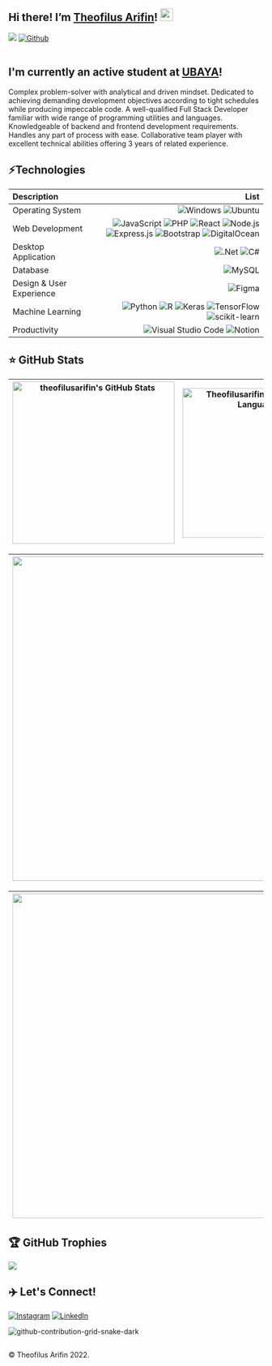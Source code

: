 <!-- <img src="https://user-images.githubusercontent.com/76520574/208433879-ad1ff8b9-e26c-43cb-ae1f-98021c973186.gif" width="150"/> -->

## Hi there! I’m [Theofilus Arifin](https://github.com/Theofilusarifin)! <img src="https://media.giphy.com/media/hvRJCLFzcasrR4ia7z/giphy.gif" width="25px" height="25px">
![](https://visitor-badge.laobi.icu/badge?page_id=theofilusarifin.Theofilusarifin&icon=5)
[![Github](https://img.shields.io/github/followers/Theofilusarifin?label=Follow&style=social)](https://github.com/Theofilusarifin)
<br />
<br />
## I'm currently an active student at [UBAYA](https://ubaya.ac.id)!
Complex problem-solver with analytical and driven mindset. Dedicated to achieving demanding development objectives according to tight schedules while producing impeccable code. A well-qualified Full Stack Developer familiar with wide range of programming utilities and languages. Knowledgeable of backend and frontend development requirements. Handles any part of process with ease. Collaborative team player with excellent technical abilities offering 3 years of related experience.
<br />

## ⚡Technologies
| Description | List |
| :- | -: |
| Operating System | ![Windows](https://img.shields.io/badge/Windows-black?style=flat&logo=windows&logoColor=white) ![Ubuntu](https://img.shields.io/badge/Ubuntu-E95420?style=flat&logo=ubuntu&logoColor=white)|
| Web Development | ![JavaScript](https://img.shields.io/badge/javascript-%23323330.svg?style=flat&logo=javascript&logoColor=%23F7DF1E) ![PHP](https://img.shields.io/badge/php-%23777BB4.svg?style=flat&logo=php&logoColor=white) ![React](https://img.shields.io/badge/react-%2320232a.svg?style=flat&logo=react&logoColor=%2361DAFB) ![Node.js](https://img.shields.io/badge/node.js-6DA55F?style=flat&logo=node.js&logoColor=white)  ![Express.js](https://img.shields.io/badge/express.js-%23404d59.svg?style=flat&logo=express&logoColor=%2361DAFB) ![Bootstrap](https://img.shields.io/badge/bootstrap-%23563D7C.svg?style=flat&logo=bootstrap&logoColor=white) ![DigitalOcean](https://img.shields.io/badge/DigitalOcean-%230167ff.svg?style=flat&logo=digitalOcean&logoColor=white)|
| Desktop Application | ![.Net](https://img.shields.io/badge/.NET-5C2D91?style=flat&logo=.net&logoColor=white) ![C#](https://img.shields.io/badge/c%23-%23239120.svg?style=flat&logo=c-sharp&logoColor=white)|
| Database | ![MySQL](https://img.shields.io/badge/mysql-%2300f.svg?style=flat&logo=mysql&logoColor=white)|
| Design & User Experience | ![Figma](https://img.shields.io/badge/figma-%23F24E1E.svg?style=flat&logo=figma&logoColor=white)| 
| Machine Learning | ![Python](https://img.shields.io/badge/python-3670A0?style=flat&logo=python&logoColor=ffdd54) ![R](https://img.shields.io/badge/r-%23276DC3.svg?style=flat&logo=r&logoColor=white) ![Keras](https://img.shields.io/badge/Keras-%23D00000.svg?style=flat&logo=Keras&logoColor=white) ![TensorFlow](https://img.shields.io/badge/TensorFlow-%23FF6F00.svg?style=flat&logo=TensorFlow&logoColor=white) ![scikit-learn](https://img.shields.io/badge/scikit--learn-%23F7931E.svg?style=flat&logo=scikit-learn&logoColor=white)|
| Productivity | ![Visual Studio Code](https://img.shields.io/badge/Visual%20Studio%20Code-0078d7.svg?style=flat&logo=visual-studio-code&logoColor=white) ![Notion](https://img.shields.io/badge/Notion-%23000000.svg?style=flat&logo=notion&logoColor=white)|

## ⭐ GitHub Stats
| <img align="center" width="320px" src="https://github-readme-stats-eight-theta.vercel.app/api?username=theofilusarifin&show_icons=true&hide_border=true&theme=radical&include_all_commits=true&count_private=true" alt="theofilusarifin's GitHub Stats"> | <img align="center" width="295px" src="https://github-readme-stats-eight-theta.vercel.app/api/top-langs/?username=theofilusarifin&langs_count=8&layout=compact&hide_border=true&theme=radical" alt="Theofilusarifin's Most Used Language">
| ------------- | ------------- |  

| <img width="640px" src="https://github-readme-streak-stats.herokuapp.com/?user=theofilusarifin&hide_border=true&theme=radical">
| ------------- |

| [<img align="center" width="640px" src="https://github-readme-stats.vercel.app/api/wakatime?username=theofilusarifin&layout=compact&hide_border=true&theme=radical">](https://wakatime.com/@theofilusarifin)
| ------------- |

<!-- ![](https://github-readme-stats.vercel.app/api?username=theofilusarifin&theme=radical&hide_border=false&include_all_commits=true&count_private=true)<br/> -->
<!-- ![](https://github-readme-streak-stats.herokuapp.com/?user=theofilusarifin&theme=radical&hide_border=false)<br/> -->
<!-- ![](https://github-readme-stats.vercel.app/api/top-langs/?username=theofilusarifin&theme=radical&hide_border=false&include_all_commits=true&count_private=true&layout=compact) -->

## 🏆 GitHub Trophies
![](https://github-profile-trophy.vercel.app/?username=theofilusarifin&theme=radical&no-frame=false&no-bg=false&margin-w=4)

## ✈️ Let's Connect!
[![Instagram](https://img.shields.io/badge/Instagram-%23E4405F.svg?logo=Instagram&logoColor=white)](https://instagram.com/theofilusarifin) 
[![LinkedIn](https://img.shields.io/badge/LinkedIn-%230077B5.svg?logo=linkedin&logoColor=white)](https://linkedin.com/in/theofilusarifin) 

![github-contribution-grid-snake-dark](https://github.com/Theofilusarifin/Theofilusarifin/assets/76520574/2aa4ede0-31e2-4946-9bce-a7e5b93d834d)

##
&#169; Theofilus Arifin 2022.

